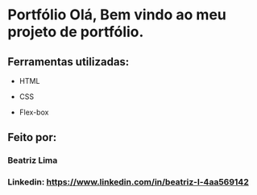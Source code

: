 # Portfólio Olá, Bem vindo ao meu projeto de portfólio.

## Ferramentas utilizadas:

* HTML

* CSS

* Flex-box

## Feito por:

### Beatriz Lima

### Linkedin: https://www.linkedin.com/in/beatriz-l-4aa569142
